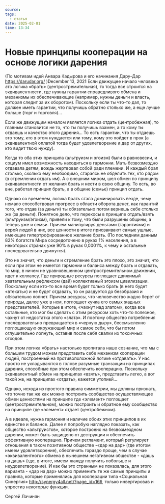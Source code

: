 ```yaml
---
source: 
tags:
  - статья
date: 2025-02-01
time: 13:34
---
```


# Новые принципы кооперации на основе логики дарения

(По мотивам идей Анвара Кадырова и его начинания Дару-Дар https://darudar.org/ )December 13, 2021
Если движущее начало человека это логика «брать» (центростремительная), то тогда все строится на эквивалентности, где нужны гарантии справедливого обмена и механизмы их обеспечивающие (например, нужны деньги и власть, которая следит за их оборотом). Поскольку если ты что-то дал, то должен иметь гарантии, что получишь обратно столько же, а еще лучше больше (торг и торговля)…

Если же движущим началом является логика отдать (центробежная), то главным становится не то, что ты получишь взамен, а то кому ты отдаешь и качество этого дарения…  То есть гарантии, что ты отдаешь это тому, кто в этом нуждается или тому, кому это пойдет в прок (а эквивалентной оплатой тогда будет удовлетворение и дар от других, кто видит твою нужду).

Когда то оба этих принципа (альтруизм и эгоизм) были в равновесии, и социум имел возможность находиться в гармонии. Мать безвозмездно отдавала детям, вождь жертвовал собой ради племени. И каждый брал столько, сколько ему необходимо, стараясь не обделить тех, кто рядом (в стремлении отдать им). А с внешним миром, шел обмен по принципу эквивалентности от желания брать и нести в свою общину. То есть, во вне, работал принцип брать, а в общине (семье) принцип отдать.

Однако со временем, логика брать стала доминировать везде, чему немало способствовал прогресс в области оборота денег, как гарантий того, что отдав (за деньги) ты обязательно потом вернешь себе столько же (за деньги). Понятное дело, что перекосы в принципе отдать/взять (альтруизм/эгоизм), привели к тому, что были разрушены общины, а теперь уже и семьи. Причем манипулируя деньгами (гарантиями) и верой людей в них, все ценности в итоге присваивают самые ушлые, имеющие гипертрофированное желание брать. (По последним данным 82% богатств Мира сосредоточено в руках 1% населения, а в некоторых странах уже 90% в руках 0,0001%, к чему и остальные последовательно движутся).

Это не значит, что деньги и стремление брать это плохо, это значит, что если при этом не имеется гармонии и баланса между брать и отдавать, то мир, в ничем не уравновешенном центростремительном движении, идет к коллапсу. Где природные ресурсы поглощает движимый хватательным рефлексом (дай) коллективный эгоизм цивилизации. Поскольку если кто-то все время будет только брать (в него будет «втекать») и не будет отдавать, то он раздуется до безобразия и обязательно лопнет. Причем ресурсы, что человечество жадно берет от природы, далее уже в нем, поглощает кучка его самых жадных представителей. Которые в итоге, «чахнут над златом», когда все остальные, кто мог бы сделать с этим ресурсом хоть что-то полезное, чахнут от недостатка этого «злата». И поэтому общество потребления последовательно превращается в «черную дыру», бессмысленно поглощающую окружающий мир и самое себя, что бы потом оглушительно лопнуть, оставив после себя свалки из токсичных отходов.

При этом логика «брать» настолько пропитала наше сознание, что мы с большим трудом можем представить себе механизм кооперации людей, построенный на противоположной логике «отдавать». У нас просто не укладываются в голове разумные транзакции на принципах дарения, способные при этом обеспечить кооперацию. Поскольку эквивалентный обмен на принципах «взять», представить легко, а вот такой же, на принципах «отдать», кажется утопией…

Однако, исходя из простого правила симметрии, мы должны признать, что точно так же как можно построить сообщество осуществляющее обмен ценностями на принципе где «элемент» поглощает (центростремительном), можно построить и обратное ему сообщество на принципе где «элемент» отдает (центробежном). 

А в идеале, нужна гармония и наличие обоих этих принципов в их единстве и балансе.
Далее я попробую наглядно показать, как общество «альтруистов», которое построено на безвозмездном дарении, может быть защищено от деструкции и обеспечить эффективную кооперацию. Причем регламент, который регулирует отношения в таком позитивном обществе -«дар на дар» (где итогом имеем удовлетворение), обеспечить гораздо проще, чем в случае «эквивалентного» обмена в нынешнем негативном обществе - «дашь на дашь» (где, в итоге, имеем жажду получить побольше и неудовлетворение). И как бы это странным не показалась, для этого варианта - «дар на дар» можно применить те же самые принципы и правила, которые применялись для кооперации типа «Социальная Синергия» http://synergy4all.net/?page_id=169, только инвертировав и упростив некоторые функции.

Сергей Лачинян

